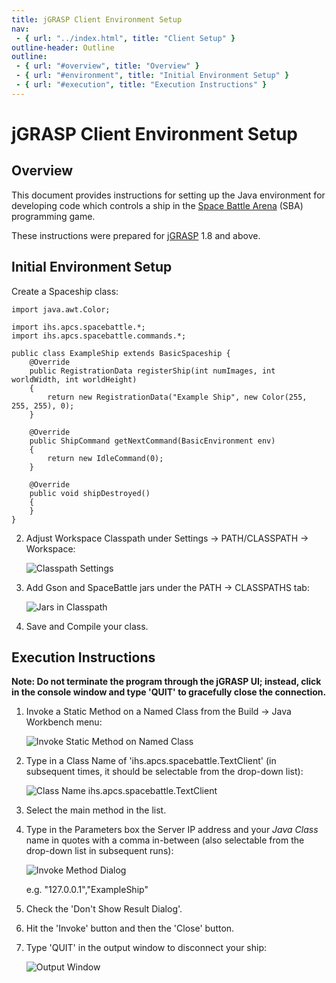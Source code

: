 ```yaml
---
title: jGRASP Client Environment Setup
nav:
 - { url: "../index.html", title: "Client Setup" }
outline-header: Outline
outline:
 - { url: "#overview", title: "Overview" }
 - { url: "#environment", title: "Initial Environment Setup" }
 - { url: "#execution", title: "Execution Instructions" }
---
```


jGRASP Client Environment Setup
=====================

<a name="overview"></a>Overview
-----------

This document provides instructions for setting up the Java environment for developing code which controls a ship in the [Space Battle Arena](http://battlearena.mikeware.com/) (SBA) programming game.

These instructions were prepared for [jGRASP](http://www.jgrasp.org/) 1.8 and above.

<a name="environment"></a>Initial Environment Setup
-----------------------------

Create a Spaceship class:

<pre><code>import java.awt.Color;

import ihs.apcs.spacebattle.*;
import ihs.apcs.spacebattle.commands.*;

public class ExampleShip extends BasicSpaceship {
    @Override
    public RegistrationData registerShip(int numImages, int worldWidth, int worldHeight)
    {
        return new RegistrationData("Example Ship", new Color(255, 255, 255), 0);
    }
    
    @Override
    public ShipCommand getNextCommand(BasicEnvironment env)
    {
        return new IdleCommand(0);
    }
    
    @Override
    public void shipDestroyed()
    {
    }
}
</code></pre>

2. Adjust Workspace Classpath under Settings -> PATH/CLASSPATH -> Workspace:

	![Classpath Settings](Classpath.png)
	
3. Add Gson and SpaceBattle jars under the PATH -> CLASSPATHS tab:

	![Jars in Classpath](AddJars.png)
	
4. Save and Compile your class.

<a name="execution"></a>Execution Instructions
-------------------------

**Note: Do not terminate the program through the jGRASP UI; instead, click in the console window and type 'QUIT' to gracefully close the connection.**

1. Invoke a Static Method on a Named Class from the Build -> Java Workbench menu:

	![Invoke Static Method on Named Class](InvokeStatic1.png)
	
2. Type in a Class Name of 'ihs.apcs.spacebattle.TextClient' (in subsequent times, it should be selectable from the drop-down list):

	![Class Name ihs.apcs.spacebattle.TextClient](InvokeStatic2.png)
	
3. Select the main method in the list.

4. Type in the Parameters box the Server IP address and your *Java Class* name in quotes with a comma in-between (also selectable from the drop-down list in subsequent runs):

	![Invoke Method Dialog](InvokeStatic3.png)
	
	e.g. "127.0.0.1","ExampleShip"

5. Check the 'Don't Show Result Dialog'.

6. Hit the 'Invoke' button and then the 'Close' button.  

7. Type 'QUIT' in the output window to disconnect your ship:

	![Output Window](Disconnect.png)